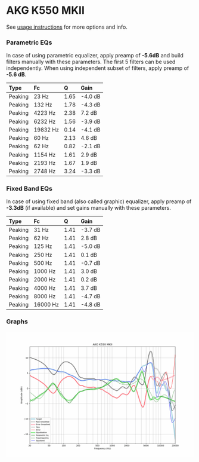 # AKG K550 MKII
See [usage instructions](https://github.com/jaakkopasanen/AutoEq#usage) for more options and info.

### Parametric EQs
In case of using parametric equalizer, apply preamp of **-5.6dB** and build filters manually
with these parameters. The first 5 filters can be used independently.
When using independent subset of filters, apply preamp of **-5.6 dB**.

| Type    | Fc       |    Q | Gain    |
|:--------|:---------|:-----|:--------|
| Peaking | 23 Hz    | 1.65 | -4.0 dB |
| Peaking | 132 Hz   | 1.78 | -4.3 dB |
| Peaking | 4223 Hz  | 2.38 | 7.2 dB  |
| Peaking | 6232 Hz  | 1.56 | -3.9 dB |
| Peaking | 19832 Hz | 0.14 | -4.1 dB |
| Peaking | 60 Hz    | 2.13 | 4.6 dB  |
| Peaking | 62 Hz    | 0.82 | -2.1 dB |
| Peaking | 1154 Hz  | 1.61 | 2.9 dB  |
| Peaking | 2193 Hz  | 1.67 | 1.9 dB  |
| Peaking | 2748 Hz  | 3.24 | -3.3 dB |

### Fixed Band EQs
In case of using fixed band (also called graphic) equalizer, apply preamp of **-3.3dB**
(if available) and set gains manually with these parameters.

| Type    | Fc       |    Q | Gain    |
|:--------|:---------|:-----|:--------|
| Peaking | 31 Hz    | 1.41 | -3.7 dB |
| Peaking | 62 Hz    | 1.41 | 2.8 dB  |
| Peaking | 125 Hz   | 1.41 | -5.0 dB |
| Peaking | 250 Hz   | 1.41 | 0.1 dB  |
| Peaking | 500 Hz   | 1.41 | -0.7 dB |
| Peaking | 1000 Hz  | 1.41 | 3.0 dB  |
| Peaking | 2000 Hz  | 1.41 | 0.2 dB  |
| Peaking | 4000 Hz  | 1.41 | 3.7 dB  |
| Peaking | 8000 Hz  | 1.41 | -4.7 dB |
| Peaking | 16000 Hz | 1.41 | -4.8 dB |

### Graphs
![](./AKG%20K550%20MKII.png)